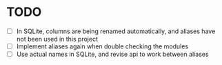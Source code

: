 # TODO

- [ ] In SQLite, columns are being renamed automatically, and aliases have not been used in this project
- [ ] Implement aliases again when double checking the modules
- [ ] Use actual names in SQLite, and revise api to work between aliases